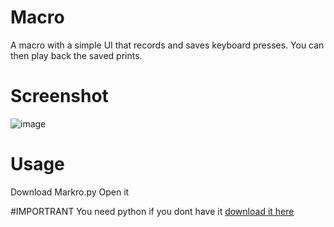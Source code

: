 # Macro
A macro with a simple UI that records and saves keyboard presses. You can then play back the saved prints.

# Screenshot
![image](https://github.com/Chirooon/Macro/assets/155199793/f8fb0aa0-ff1e-46f4-a128-68c4dc74e3e7)

# Usage
Download  Markro.py 
Open it

#IMPORTRANT
You need python if you dont have it [download it here](https://www.python.org/downloads/)


